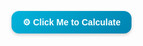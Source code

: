 <a href="https://example.com" target="_blank" style="
  background: linear-gradient(135deg, #00b4db, #0083b0);
  color: white;
  padding: 10px 18px;
  border-radius: 12px;
  text-decoration: none;
  font-weight: bold;
  font-family: Arial, sans-serif;
  box-shadow: 0 2px 5px rgba(0,0,0,0.2);
  display: inline-block;">
  ⚙️ Click Me to Calculate
</a>
